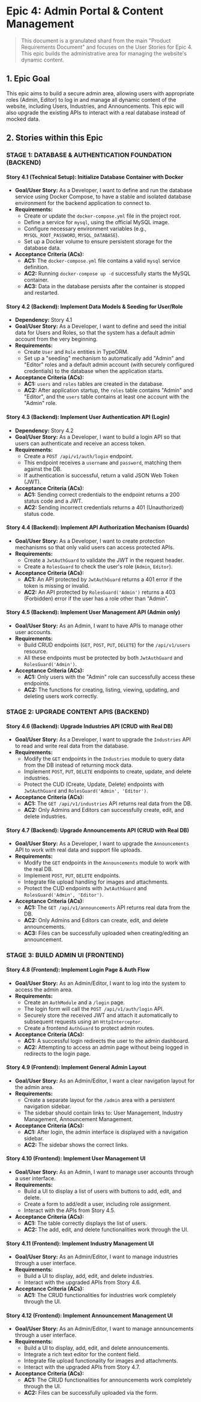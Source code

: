 # Epic 4: Admin Portal & Content Management

> This document is a granulated shard from the main "Product Requirements Document" and focuses on the User Stories for Epic 4. This epic builds the administrative area for managing the website's dynamic content.

## 1. Epic Goal

This epic aims to build a secure admin area, allowing users with appropriate roles (Admin, Editor) to log in and manage all dynamic content of the website, including Users, Industries, and Announcements. This epic will also upgrade the existing APIs to interact with a real database instead of mocked data.

## 2. Stories within this Epic

### STAGE 1: DATABASE & AUTHENTICATION FOUNDATION (BACKEND)

#### Story 4.1 (Technical Setup): Initialize Database Container with Docker

*   **Goal/User Story:** As a Developer, I want to define and run the database service using Docker Compose, to have a stable and isolated database environment for the backend application to connect to.
*   **Requirements:**
    *   Create or update the `docker-compose.yml` file in the project root.
    *   Define a service for `mysql`, using the official MySQL image.
    *   Configure necessary environment variables (e.g., `MYSQL_ROOT_PASSWORD`, `MYSQL_DATABASE`).
    *   Set up a Docker volume to ensure persistent storage for the database data.
*   **Acceptance Criteria (ACs):**
    *   **AC1:** The `docker-compose.yml` file contains a valid `mysql` service definition.
    *   **AC2:** Running `docker-compose up -d` successfully starts the MySQL container.
    *   **AC3:** Data in the database persists after the container is stopped and restarted.

#### Story 4.2 (Backend): Implement Data Models & Seeding for User/Role

*   **Dependency:** Story 4.1
*   **Goal/User Story:** As a Developer, I want to define and seed the initial data for Users and Roles, so that the system has a default admin account from the very beginning.
*   **Requirements:**
    *   Create `User` and `Role` entities in TypeORM.
    *   Set up a "seeding" mechanism to automatically add "Admin" and "Editor" roles and a default admin account (with securely configured credentials) to the database when the application starts.
*   **Acceptance Criteria (ACs):**
    *   **AC1:** `users` and `roles` tables are created in the database.
    *   **AC2:** After application startup, the `roles` table contains "Admin" and "Editor", and the `users` table contains at least one account with the "Admin" role.

#### Story 4.3 (Backend): Implement User Authentication API (Login)

*   **Dependency:** Story 4.2
*   **Goal/User Story:** As a Developer, I want to build a login API so that users can authenticate and receive an access token.
*   **Requirements:**
    *   Create a `POST /api/v1/auth/login` endpoint.
    *   This endpoint receives a `username` and `password`, matching them against the DB.
    *   If authentication is successful, return a valid JSON Web Token (JWT).
*   **Acceptance Criteria (ACs):**
    *   **AC1:** Sending correct credentials to the endpoint returns a 200 status code and a JWT.
    *   **AC2:** Sending incorrect credentials returns a 401 (Unauthorized) status code.

#### Story 4.4 (Backend): Implement API Authorization Mechanism (Guards)

*   **Goal/User Story:** As a Developer, I want to create protection mechanisms so that only valid users can access protected APIs.
*   **Requirements:**
    *   Create a `JwtAuthGuard` to validate the JWT in the request header.
    *   Create a `RolesGuard` to check the user's role (`Admin`, `Editor`).
*   **Acceptance Criteria (ACs):**
    *   **AC1:** An API protected by `JwtAuthGuard` returns a 401 error if the token is missing or invalid.
    *   **AC2:** An API protected by `RolesGuard('Admin')` returns a 403 (Forbidden) error if the user has a role other than "Admin".

#### Story 4.5 (Backend): Implement User Management API (Admin only)

*   **Goal/User Story:** As an Admin, I want to have APIs to manage other user accounts.
*   **Requirements:**
    *   Build CRUD endpoints (`GET`, `POST`, `PUT`, `DELETE`) for the `/api/v1/users` resource.
    *   All these endpoints must be protected by both `JwtAuthGuard` and `RolesGuard('Admin')`.
*   **Acceptance Criteria (ACs):**
    *   **AC1:** Only users with the "Admin" role can successfully access these endpoints.
    *   **AC2:** The functions for creating, listing, viewing, updating, and deleting users work correctly.

### STAGE 2: UPGRADE CONTENT APIS (BACKEND)

#### Story 4.6 (Backend): Upgrade Industries API (CRUD with Real DB)

*   **Goal/User Story:** As a Developer, I want to upgrade the `Industries` API to read and write real data from the database.
*   **Requirements:**
    *   Modify the `GET` endpoints in the `Industries` module to query data from the DB instead of returning mock data.
    *   Implement `POST`, `PUT`, `DELETE` endpoints to create, update, and delete industries.
    *   Protect the CUD (Create, Update, Delete) endpoints with `JwtAuthGuard` and `RolesGuard('Admin', 'Editor')`.
*   **Acceptance Criteria (ACs):**
    *   **AC1:** The `GET /api/v1/industries` API returns real data from the DB.
    *   **AC2:** Only Admins and Editors can successfully create, edit, and delete industries.

#### Story 4.7 (Backend): Upgrade Announcements API (CRUD with Real DB)

*   **Goal/User Story:** As a Developer, I want to upgrade the `Announcements` API to work with real data and support file uploads.
*   **Requirements:**
    *   Modify the `GET` endpoints in the `Announcements` module to work with the real DB.
    *   Implement `POST`, `PUT`, `DELETE` endpoints.
    *   Integrate file upload handling for images and attachments.
    *   Protect the CUD endpoints with `JwtAuthGuard` and `RolesGuard('Admin', 'Editor')`.
*   **Acceptance Criteria (ACs):**
    *   **AC1:** The `GET /api/v1/announcements` API returns real data from the DB.
    *   **AC2:** Only Admins and Editors can create, edit, and delete announcements.
    *   **AC3:** Files can be successfully uploaded when creating/editing an announcement.

### STAGE 3: BUILD ADMIN UI (FRONTEND)

#### Story 4.8 (Frontend): Implement Login Page & Auth Flow

*   **Goal/User Story:** As an Admin/Editor, I want to log into the system to access the admin area.
*   **Requirements:**
    *   Create an `AuthModule` and a `/login` page.
    *   The login form will call the `POST /api/v1/auth/login` API.
    *   Securely store the received JWT and attach it automatically to subsequent requests using an `HttpInterceptor`.
    *   Create a frontend `AuthGuard` to protect admin routes.
*   **Acceptance Criteria (ACs):**
    *   **AC1:** A successful login redirects the user to the admin dashboard.
    *   **AC2:** Attempting to access an admin page without being logged in redirects to the login page.

#### Story 4.9 (Frontend): Implement General Admin Layout

*   **Goal/User Story:** As an Admin/Editor, I want a clear navigation layout for the admin area.
*   **Requirements:**
    *   Create a separate layout for the `/admin` area with a persistent navigation sidebar.
    *   The sidebar should contain links to: User Management, Industry Management, Announcement Management.
*   **Acceptance Criteria (ACs):**
    *   **AC1:** After login, the admin interface is displayed with a navigation sidebar.
    *   **AC2:** The sidebar shows the correct links.

#### Story 4.10 (Frontend): Implement User Management UI

*   **Goal/User Story:** As an Admin, I want to manage user accounts through a user interface.
*   **Requirements:**
    *   Build a UI to display a list of users with buttons to add, edit, and delete.
    *   Create a form to add/edit a user, including role assignment.
    *   Interact with the APIs from Story 4.5.
*   **Acceptance Criteria (ACs):**
    *   **AC1:** The table correctly displays the list of users.
    *   **AC2:** The add, edit, and delete functionalities work through the UI.

#### Story 4.11 (Frontend): Implement Industry Management UI

*   **Goal/User Story:** As an Admin/Editor, I want to manage industries through a user interface.
*   **Requirements:**
    *   Build a UI to display, add, edit, and delete industries.
    *   Interact with the upgraded APIs from Story 4.6.
*   **Acceptance Criteria (ACs):**
    *   **AC1:** The CRUD functionalities for industries work completely through the UI.

#### Story 4.12 (Frontend): Implement Announcement Management UI

*   **Goal/User Story:** As an Admin/Editor, I want to manage announcements through a user interface.
*   **Requirements:**
    *   Build a UI to display, add, edit, and delete announcements.
    *   Integrate a rich text editor for the content field.
    *   Integrate file upload functionality for images and attachments.
    *   Interact with the upgraded APIs from Story 4.7.
*   **Acceptance Criteria (ACs):**
    *   **AC1:** The CRUD functionalities for announcements work completely through the UI.
    *   **AC2:** Files can be successfully uploaded via the form.
